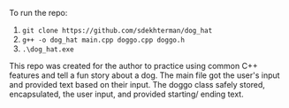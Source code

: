 To run the repo:
1. `git clone https://github.com/sdekhterman/dog_hat`
2. `g++ -o dog_hat main.cpp doggo.cpp doggo.h`
3. `.\dog_hat.exe`

This repo was created for the author to practice using common C++ features and tell a fun story about a dog.  The main file got the user's input and provided text based on their input. The doggo class safely stored, encapsulated, the user input, and provided starting/ ending text.
